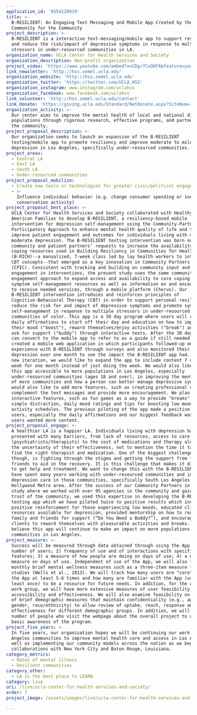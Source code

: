 ```yaml
---
application_id: '9554120919'
title: >-
  B-RESILIENT: An Engaging Text Messaging and Mobile App Created by the
  Community for the Community
project_description: >-
  B-RESILIENT is a interactive text-messaging/mobile app to support resiliency
  and reduce the risk/impact of depressive symptoms in response to multiple
  stressors in under-resourced communities in LA.
organization_name: UCLA Center for Health Services and Society
organization_description: Non-profit organization
project_video: 'https://www.youtube.com/embed?v=CDgr7CxOHfA&feature=youtu.be'
link_newsletter: 'http://hss.semel.ucla.edu'
organization_website: 'http://hss.semel.ucla.edu'
organization_twitter: 'https://twitter.com/UCLA_HSS'
organization_instagram: www.instagram.com/uclahss
organization_facebook: www.facebook.com/uclahss
link_volunteer: 'http://hss.semel.ucla.edu/contact'
link_donate: 'https://giving.ucla.edu/Standard/NetDonate.aspx?SiteNum=1297'
organization_activity: >-
  Our center aims to improve the mental health of local and national diverse
  populations through rigorous research, effective programs, and partnering with
  the community.
project_proposal_description: >-
  Our organization seeks to launch an expansion of the B-RESILIENT
  texting/mobile app to promote resiliency and improve moderate to mild
  depression in Los Angeles, specifically under-resourced communities.
project_areas:
  - Central LA
  - East LA
  - South LA
  - Under-resourced communities
project_proposal_mobilize:
  - Create new tools or technologies for greater civic/political engagement
  - >-
    Influence individual behavior (e.g. change consumer spending or increase
    conservation activity)
project_proposal_best_place: >-
  UCLA Center for Health Services and Society collaborated with Healthy African
  American Families to develop B-RESILIENT, a resiliency-based mobile
  intervention for depression self-management using the Community-Partnered
  Participatory Approach to enhance mental health quality of life and to help
  improve patient engagement and outcomes for individuals living with mild to
  moderate depression. The B-RESILIENT texting intervention was born out of
  community and patient partners’ requests to increase the availability of
  coping resources used in Building Resiliency in Communities for Health
  (B-RICH)--a manualized, 7-week class led by lay health workers to introduce
  CBT concepts--that emerged as a key innovation in Community Partners in Care
  (CPIC). Consistent with tracking and building on community input and
  engagement in interventions, the present study uses the same community
  engagement approach to expand access and availability to core coping and
  symptom self-management resources as well as information on and encouragement
  to receive needed services, through a mobile platform (Chorus). Our
  B-RESILIENT intervention introduces and reinforces principles of
  Cognitive-Behavioral Therapy (CBT) in order to support personal resiliency and
  reduce the risk for and impact of depressive symptoms and promote symptom
  self-management in response to multiple stressors in under-resourced
  communities of color. This app is a 30 day program where users will receive
  daily affirmations to start off their day and education on how to improve
  their mood ("boost"), reward themselves/enjoy activities ("break") and how to
  ask for support ("buddy") through interactive texts. After the 30 days, a user
  can convert to the mobile app to refer to as a guide if still needed. We then
  created a mobile web application in which participants followed-up on their
  experience with B-RESILIENT through surveys and also monitored their
  depression over one month to see the impact the B-RESILIENT app had. For this
  new iteration, we would like to expand the app to include content 7 days a
  week for one month instead of just doing the week. We would also like to make
  this app accessible to more populations in Los Angeles, especially
  under-resourced communities (ages 18 and over), in improving the mental health
  of more communities and how a person can better manage depressive symptoms. We
  would also like to add more features, such as creating professional videos to
  complement the text messages and provide more encouragement. We plan to add
  interactive features, such as fun games as a way to provide "breaks" and a
  simple distraction, daily mood ratings and tips for boosting low moods, and
  activity schedules. The previous piloting of the app made a positive impact on
  users, especially the daily affirmations and our biggest feedback was that
  users wanted more content.
project_proposal_engage: >-
  A healthier LA is a happier LA. Individuals living with depression have been
  presented with many barriers, from lack of resources, access to care
  (psychiatrists/therapists) to the cost of medications and therapy along with
  the uncertainty of their effectiveness, not to mention the time it takes to
  find the right therapist and medication. One of the biggest challenges,
  though, is fighting through the stigma and getting the support from family and
  friends to aid in the recovery. It is this challenge that makes it difficult
  to get help and treatment. We want to change this with the B-RESILIENT app. We
  have spent many years working with under-resourced communities and improving
  depression care in those communities, specifically South Los Angeles and the
  Hollywood Metro area. After the success of our Community Partners in Care
  study where we worked with over 95 agencies in the community and gained the
  trust of the community, we used this expertise in developing the B-RESILIENT
  texting app which we have piloted twice to positive results which included
  positive reinforcement for those experiencing low moods, educated clients on
  resources available for depression, provided mentorship on how to reach out to
  family and friends for support (“Do You Need a Buddy?”), and encouraged
  clients to reward themselves with pleasurable activities and breaks. We
  believe this app will continue to make an impact on more populations and
  communities in Los Angeles.
project_measure: >-
  Success will be measured through data obtained through using the App on: 1)
  number of users; 2) frequency of use and of interactions with specific
  features; 3) a measure of how people are doing on days of use; 4) a daily mood
  measure on days of use. Independent of use of the App, we will also field
  monthly brief mental wellness measures such as a three-item measure from prior
  studies (Wells et al., 2013). We will track how many users are "core" and use
  the App at least 5-6 times and how many are familiar with the App (used at
  least once) to be a resource for future needs. In addition, for the adapter
  work group, we will have more extensive measures of user feasibility,
  accessibility and effectiveness. We will also examine feasibility on first use
  of brief demographic measures that maintain confidentiality (e.g., age,
  gender, race/ethnicity) to allow review of uptake, reach, response and
  effectiveness for different demographic groups. In addition, we will track the
  number of people who visit the webpage about the overall project to understand
  basic awareness of the program.
project_five_years: >-
  In five years, our organization hopes we will be continuing our work in Los
  Angeles communities to improve mental health care and access in Los Angeles as
  well as implementing our community models across the nation as we begin
  collaborations with New York City and Baton Rouge, Louisiana.
category_metrics:
  - Rates of mental illness
  - Resilient communities
category_other:
  - LA is the best place to LEARN
category: live
uri: /live/ucla-center-for-health-services-and-society/
order: 7
project_image: /assets/images/live/ucla-center-for-health-services-and-society.jpg

---
```

